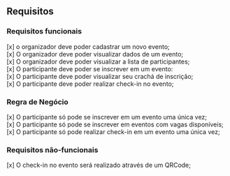 ## Requisitos

### Requisitos funcionais

[x] o organizador deve poder cadastrar um novo evento;</br>
[x] O organizador deve poder visualizar dados de um evento;</br>
[x] O organizador deve poder visualizar a lista de participantes;</br>
[x] O participante deve poder se inscrever em um evento:</br>
[x] O participante deve poder visualizar seu crachá de inscrição;</br>
[x] O participante deve poder realizar check-in no evento;</br>

### Regra de Negócio

[x] O participante só pode se inscrever em um evento uma única vez;</br>
[x] O participante só pode se inscrever em eventos com vagas disponíveis;</br>
[x] O participante só pode realizar check-in em um evento uma única vez;</br>

### Requisitos não-funcionais

[x] O check-in no evento será realizado através de um QRCode;</br>

